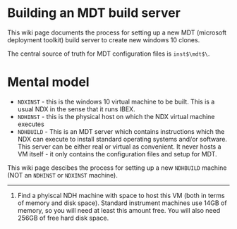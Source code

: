 # Building an MDT build server

This wiki page documents the process for setting up a new MDT (microsoft deployment toolkit) build server to create new windows 10 clones.

The central source of truth for MDT configuration files is `inst$\mdt$\`.

# Mental model

- `NDXINST` - this is the windows 10 virtual machine to be built. This is a usual NDX in the sense that it runs IBEX.
- `NDHINST` - this is the physical host on which the NDX virtual machine executes
- `NDHBUILD` - This is an MDT server which contains instructions which the NDX can execute to install standard operating systems and/or software. This server can be either real or virtual as convenient. It never hosts a VM itself - it only contains the configuration files and setup for MDT.

This wiki page descibes the process for setting up a new `NDHBUILD` machine (NOT an `NDHINST` or `NDXINST` machine).

---

1. Find a phyiscal NDH machine with space to host this VM (both in terms of memory and disk space). Standard instrument machines use 14GB of memory, so you will need at least this amount free. You will also need 256GB of free hard disk space.